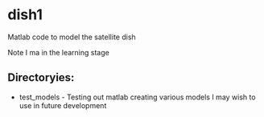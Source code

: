 # dish1

Matlab code to model the satellite dish

Note I ma in the learning stage

## Directoryies:

- test_models - Testing out matlab creating various models I may wish to use in future development


